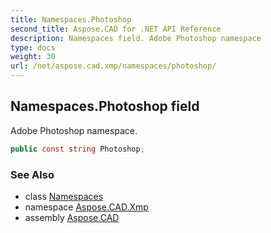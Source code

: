 ```yaml
---
title: Namespaces.Photoshop
second_title: Aspose.CAD for .NET API Reference
description: Namespaces field. Adobe Photoshop namespace
type: docs
weight: 30
url: /net/aspose.cad.xmp/namespaces/photoshop/
---
```

## Namespaces.Photoshop field

Adobe Photoshop namespace.

```csharp
public const string Photoshop;
```

### See Also

* class [Namespaces](../)
* namespace [Aspose.CAD.Xmp](../../../aspose.cad.xmp/)
* assembly [Aspose.CAD](../../../)


